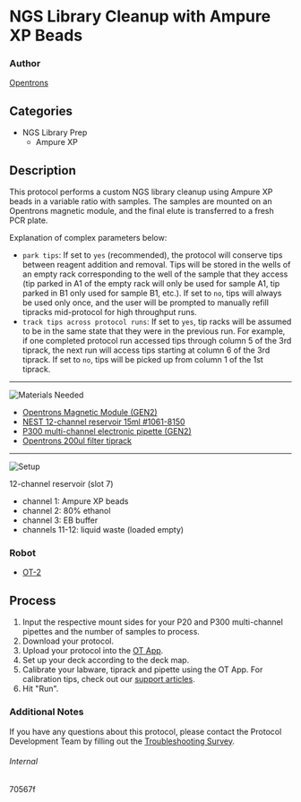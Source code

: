 # NGS Library Cleanup with Ampure XP Beads

### Author
[Opentrons](https://opentrons.com/)

## Categories
* NGS Library Prep
	* Ampure XP

## Description
This protocol performs a custom NGS library cleanup using Ampure XP beads in a variable ratio with samples. The samples are mounted on an Opentrons magnetic module, and the final elute is transferred to a fresh PCR plate.

Explanation of complex parameters below:
* `park tips`: If set to `yes` (recommended), the protocol will conserve tips between reagent addition and removal. Tips will be stored in the wells of an empty rack corresponding to the well of the sample that they access (tip parked in A1 of the empty rack will only be used for sample A1, tip parked in B1 only used for sample B1, etc.). If set to `no`, tips will always be used only once, and the user will be prompted to manually refill tipracks mid-protocol for high throughput runs.
* `track tips across protocol runs`: If set to `yes`, tip racks will be assumed to be in the same state that they were in the previous run. For example, if one completed protocol run accessed tips through column 5 of the 3rd tiprack, the next run will access tips starting at column 6 of the 3rd tiprack. If set to `no`, tips will be picked up from column 1 of the 1st tiprack.

---
![Materials Needed](https://s3.amazonaws.com/opentrons-protocol-library-website/custom-README-images/001-General+Headings/materials.png)

* [Opentrons Magnetic Module (GEN2)](https://shop.opentrons.com/collections/hardware-modules/products/magdeck)
* [NEST 12-channel reservoir 15ml #1061-8150](https://shop.opentrons.com/collections/verified-labware/products/nest-12-well-reservoir-15-ml)
* [P300 multi-channel electronic pipette (GEN2)](https://shop.opentrons.com/collections/ot-2-pipettes/products/8-channel-electronic-pipette?variant=5984202489885)
* [Opentrons 200ul filter tiprack](https://shop.opentrons.com/collections/opentrons-tips/products/opentrons-200ul-filter-tips)

---
![Setup](https://s3.amazonaws.com/opentrons-protocol-library-website/custom-README-images/001-General+Headings/Setup.png)

12-channel reservoir (slot 7)
* channel 1: Ampure XP beads
* channel 2: 80% ethanol
* channel 3: EB buffer
* channels 11-12: liquid waste (loaded empty)

### Robot
* [OT-2](https://opentrons.com/ot-2)

## Process
1. Input the respective mount sides for your P20 and P300 multi-channel pipettes and the number of samples to process.
2. Download your protocol.
3. Upload your protocol into the [OT App](https://opentrons.com/ot-app).
4. Set up your deck according to the deck map.
5. Calibrate your labware, tiprack and pipette using the OT App. For calibration tips, check out our [support articles](https://support.opentrons.com/en/collections/1559720-guide-for-getting-started-with-the-ot-2).
6. Hit "Run".

### Additional Notes
If you have any questions about this protocol, please contact the Protocol Development Team by filling out the [Troubleshooting Survey](https://protocol-troubleshooting.paperform.co/).

###### Internal
70567f
